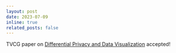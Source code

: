 ```yaml
---
layout: post
date: 2023-07-09
inline: true
related_posts: false
---
```


TVCG paper on <a href='https://ieeexplore.ieee.org/document/10599095'>Differential Privacy and Data Visualization</a> accepted!